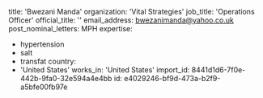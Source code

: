 title: 'Bwezani Manda'
organization: 'Vital Strategies'
job_title: 'Operations Officer'
official_title: ''
email_address: bwezanimanda@yahoo.co.uk
post_nominal_letters: MPH
expertise:
  - hypertension
  - salt
  - transfat
country:
  - 'United States'
works_in: 'United States'
import_id: 8441d1d6-7f0e-442b-9fa0-32e594a4e4bb
id: e4029246-bf9d-473a-b2f9-a5bfe00fb97e

